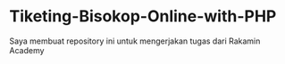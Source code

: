 # Tiketing-Bisokop-Online-with-PHP
Saya membuat repository ini untuk mengerjakan tugas dari Rakamin Academy 
